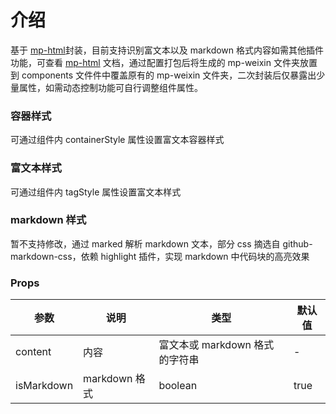 # 介绍

基于 [mp-html](https://github.com/jin-yufeng/mp-html.git)封装，目前支持识别富文本以及 markdown 格式内容如需其他插件功能，可查看 [mp-html](https://github.com/jin-yufeng/mp-html.git) 文档，通过配置打包后将生成的 mp-weixin 文件夹放置到 components 文件件中覆盖原有的 mp-weixin 文件夹，二次封装后仅暴露出少量属性，如需动态控制功能可自行调整组件属性。

### 容器样式

可通过组件内 containerStyle 属性设置富文本容器样式

### 富文本样式

可通过组件内 tagStyle 属性设置富文本样式

### markdown 样式

暂不支持修改，通过 marked 解析 markdown 文本，部分 css 摘选自 github-markdown-css，依赖 highlight 插件，实现 markdown 中代码块的高亮效果

### Props

| 参数       | 说明          | 类型                           | 默认值 |
| ---------- | ------------- | ------------------------------ | ------ |
| content    | 内容          | 富文本或 markdown 格式的字符串 | -      |
| isMarkdown | markdown 格式 | boolean                        | true   |
